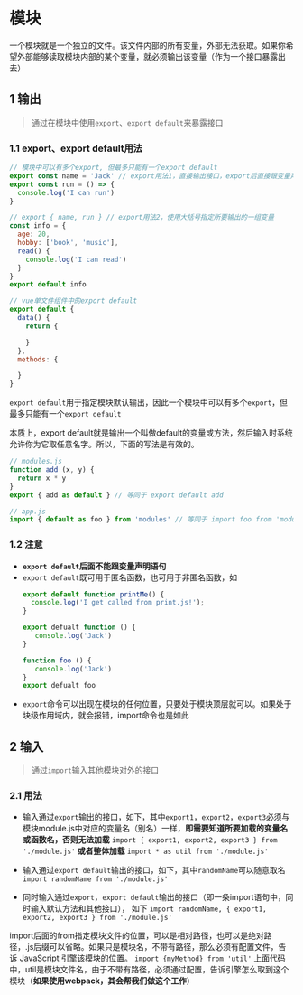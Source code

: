 # 模块

一个模块就是一个独立的文件。该文件内部的所有变量，外部无法获取。如果你希望外部能够读取模块内部的某个变量，就必须输出该变量（作为一个接口暴露出去）

## 1 输出

> 通过在模块中使用`export`、`export default`来暴露接口

### 1.1 export、export default用法
```js
// 模块中可以有多个export, 但最多只能有一个export default
export const name = 'Jack' // export用法1，直接输出接口，export后直接跟变量声明语句
export const run = () => {
  console.log('I can run')
}

// export { name, run } // export用法2，使用大括号指定所要输出的一组变量
const info = {
  age: 20,
  hobby: ['book', 'music'],
  read() {
    console.log('I can read')
  }
}
export default info
```

```js
// vue单文件组件中的export default
export default {
  data() {
    return {

    }
  },
  methods: {

  }
}
```

`export default`用于指定模块默认输出，因此一个模块中可以有多个`export`，但最多只能有一个`export default`

本质上，export default就是输出一个叫做default的变量或方法，然后输入时系统允许你为它取任意名字。所以，下面的写法是有效的。
```js
// modules.js
function add (x, y) {
  return x * y
}
export { add as default } // 等同于 export default add
```
```js
// app.js
import { default as foo } from 'modules' // 等同于 import foo from 'modules'
```

### 1.2 注意
- **`export default`后面不能跟变量声明语句**
- `export default`既可用于匿名函数，也可用于非匿名函数，如
  ```js
  export default function printMe() {
    console.log('I get called from print.js!');
  }
  ```
  ```js
  export defualt function () {
     console.log('Jack')
  }
  ```
  ```js
  function foo () {
     console.log('Jack')
  }
  export defualt foo
  ```
- `export`命令可以出现在模块的任何位置，只要处于模块顶层就可以。如果处于块级作用域内，就会报错，import命令也是如此

## 2 输入
> 通过`import`输入其他模块对外的接口

### 2.1 用法

- 输入通过`export`输出的接口，如下，其中`export1`，`export2`，`export3`必须与模块module.js中对应的变量名（别名）一样，**即需要知道所要加载的变量名或函数名，否则无法加载**
  `import { export1, export2, export3 } from './module.js'`
  **或者整体加载**
  `import * as util from './module.js'`

- 输入通过`export default`输出的接口，如下，其中`randomName`可以随意取名
  `import randomName from './module.js'`

- 同时输入通过`export`，`export default`输出的接口（即一条import语句中，同时输入默认方法和其他接口）， 如下
  `import randomName, { export1, export2, export3 } from './module.js'`

import后面的from指定模块文件的位置，可以是相对路径，也可以是绝对路径，.js后缀可以省略。如果只是模块名，不带有路径，那么必须有配置文件，告诉 JavaScript 引擎该模块的位置。
`import {myMethod} from 'util'`
上面代码中，util是模块文件名，由于不带有路径，必须通过配置，告诉引擎怎么取到这个模块（**如果使用webpack，其会帮我们做这个工作**）


